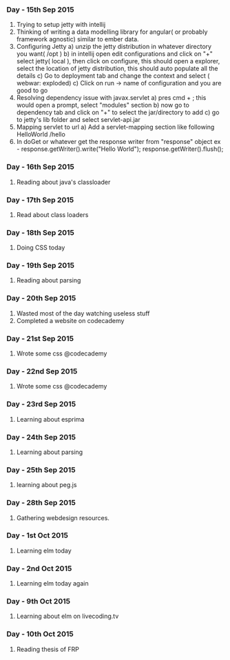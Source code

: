 ### Day - 15th Sep 2015
1. Trying to setup jetty with intellij
2. Thinking of writing a data modelling library for angular( or probably framework agnostic) similar to ember data.
3. Configuring Jetty
	a) unzip the jetty distribution in whatever directory you want( /opt )
	b) in intellij open edit configurations and click on "+" select jetty( local ), then click on configure, this should open a explorer, select the 
	location of jetty distribution, this should auto populate all the details
	c) Go to deployment tab and change the context and select ( webwar: exploded)
	c) Click on run -> name of configuration and you are good to go
4. Resolving dependency issue with javax.servlet 
	a) pres cmd + ; this would open a prompt, select "modules" section 
	b) now go to dependency tab and click on "+" to select the jar/directory to add 
	c) go to jetty's lib folder and select servlet-api.jar 
5. Mapping servlet to url
   a) Add a servlet-mapping section like following
    <servlet-mapping>
        <servlet-name>HelloWorld</servlet-name>
        <url-pattern>/hello</url-pattern>
    </servlet-mapping>
6. In doGet or whatever get the response writer from "response" object 
	ex - response.getWriter().write("Hello World");
		response.getWriter().flush();

### Day - 16th Sep 2015
1. Reading about java's classloader

### Day - 17th Sep 2015
1. Read about class loaders

### Day - 18th Sep 2015
1. Doing CSS today

### Day - 19th Sep 2015
1. Reading about parsing

### Day - 20th Sep 2015
1. Wasted most of the day watching useless stuff
2. Completed a website on codecademy

### Day - 21st Sep 2015
1. Wrote some css @codecademy

### Day - 22nd Sep 2015
1. Wrote some css @codecademy

### Day - 23rd Sep 2015
1. Learning about esprima

### Day - 24th Sep 2015
1. Learning about parsing

### Day - 25th Sep 2015
1. learning about peg.js

### Day  - 28th Sep 2015
1. Gathering webdesign resources.

### Day - 1st Oct 2015
1. Learning elm today

### Day - 2nd Oct 2015
1. Learning elm today again

### Day - 9th Oct 2015
1. Learning about elm on livecoding.tv

### Day - 10th Oct 2015
1. Reading thesis of FRP